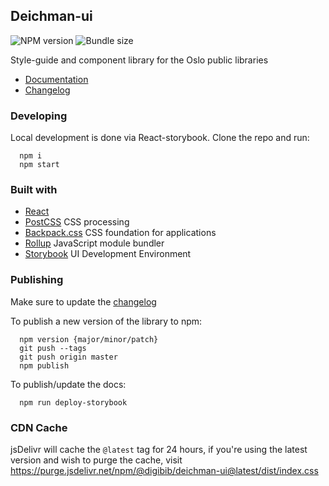 ## Deichman-ui

![NPM version](https://img.shields.io/npm/v/@digibib/deichman-ui.svg)
![Bundle size](https://badgen.net/bundlephobia/minzip/@digibib/deichman-ui)

Style-guide and component library for the Oslo public libraries

- [Documentation](https://digibib.github.io/deichman-ui)
- [Changelog](CHANGELOG.md)

### Developing

Local development is done via React-storybook. Clone the repo and run:

```
  npm i
  npm start
```

### Built with

- [React](https://reactjs.org/)
- [PostCSS](https://preset-env.cssdb.org/) CSS processing
- [Backpack.css](https://github.com/chris-pearce/backpack.css) CSS foundation for applications
- [Rollup](https://rollupjs.org/guide/en) JavaScript module bundler
- [Storybook](https://storybook.js.org/) UI Development Environment

### Publishing

Make sure to update the [changelog](CHANGELOG.md)

To publish a new version of the library to npm:

```
  npm version {major/minor/patch}
  git push --tags
  git push origin master
  npm publish
```

To publish/update the docs:

```
  npm run deploy-storybook
```

### CDN Cache

jsDelivr will cache the `@latest` tag for 24 hours, if you're using the latest version and wish to purge the cache, visit https://purge.jsdelivr.net/npm/@digibib/deichman-ui@latest/dist/index.css
